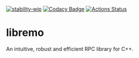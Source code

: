 [![stability-wip](https://img.shields.io/badge/stability-work_in_progress-lightgrey.svg)](https://github.com/orangemug/stability-badges/blob/master/README.md)
[![Codacy Badge](https://api.codacy.com/project/badge/Grade/d0b2ec7cb9994541b244826937b7b48e)](https://www.codacy.com/manual/dapaulid/libremo?utm_source=github.com&amp;utm_medium=referral&amp;utm_content=dapaulid/libremo&amp;utm_campaign=Badge_Grade)
[![Actions Status](https://github.com/dapaulid/libremo/workflows/run/badge.svg)](https://github.com/dapaulid/libremo/actions)

# libremo
An intuitive, robust and efficient RPC library for C++.
